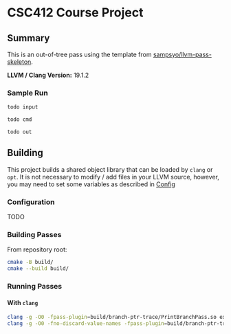 # CSC412 Course Project

## Summary

This is an out-of-tree pass using the template from [sampsyo/llvm-pass-skeleton](https://github.com/sampsyo/llvm-pass-skeleton).

**LLVM / Clang Version:** 19.1.2

### Sample Run

```c
todo input
```

```sh
todo cmd
```

```
todo out
```


## Building

This project builds a shared object library that can be loaded by `clang` or `opt`. It is not necessary to modify / add files in your LLVM source, however, you may need to set some variables as described in [Config](###Config)

### Configuration

TODO

### Building Passes

From repository root:

```sh
cmake -B build/
cmake --build build/
```

### Running Passes

#### With `clang`

```sh
clang -g -O0 -fpass-plugin=build/branch-ptr-trace/PrintBranchPass.so examples/hello.c -o /tmp/a.out
clang -g -O0 -fno-discard-value-names -fpass-plugin=build/branch-ptr-trace/PrintBranchPass.so examples/example2-1.c -o /tmp/a.out
```
